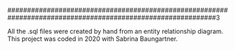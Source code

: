 #############################################################################################################3

All the .sql files were created by hand from an entity relationship diagram.
This project was coded in 2020 with Sabrina Baungartner.
